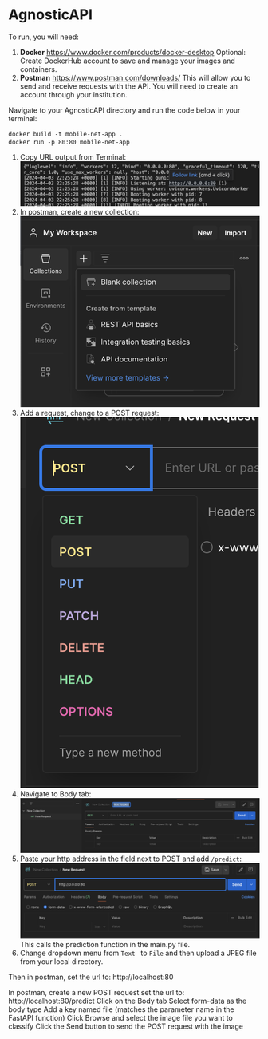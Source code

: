 # AgnosticAPI

To run, you will need:
1. **Docker** https://www.docker.com/products/docker-desktop
    Optional: Create DockerHub account to save and manage your images and containers.
2. **Postman** https://www.postman.com/downloads/
    This will allow you to send and receive requests with the API. You will need to create an account through your institution. 

Navigate to your AgnosticAPI directory and run the code below in your terminal:

```
docker build -t mobile-net-app .
docker run -p 80:80 mobile-net-app
```

1. Copy URL output from Terminal: ![alt text](media/image.png)
2. In postman, create a new collection: ![alt text](media/image2.png)
3. Add a request, change to a POST request: ![alt text](media/image4.png)
4. Navigate to Body tab: ![alt text](media/image3.png)
5. Paste your http address in the field next to POST and add `/predict`: ![alt text](media/image5.png) This calls the prediction function in the main.py file.
6. Change dropdown menu from `Text ` to `File` and then upload a JPEG file from your local directory. 

Then in postman, set the url to: http://localhost:80

In postman, create a new POST request
set the url to: http://localhost:80/predict
Click on the Body tab
Select form-data as the body type
Add a key named file (matches the parameter name in the FastAPI function)
Click Browse and select the image file you want to classify
Click the Send button to send the POST request with the image
